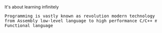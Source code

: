 It's about learning infinitely </br > 
<pre>
Programming is vastly known as revolution modern technology nowaday 
from Assembly low-level language to high performance C/C++ make firmware
Functional language
</pre>
